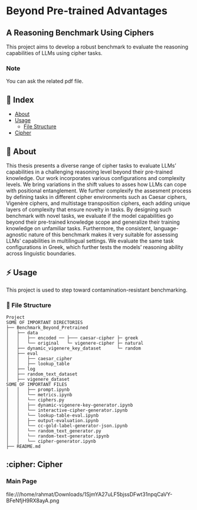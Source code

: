 # Beyond Pre-trained Advantages
## A Reasoning Benchmark Using Ciphers
This project aims to develop a robust benchmark to evaluate the reasoning capabilities of LLMs using cipher tasks. 

### Note
You can ask the related pdf file. 

## :ledger: Index

- [About](#beginner-about)
- [Usage](#zap-usage)
  - [File Structure](#file_folder-file-structure)
- [Cipher](#cipher)


##  :beginner: About
This thesis presents a diverse range of cipher tasks to evaluate LLMs’ capabilities in a
challenging reasoning level beyond their pre-trained knowledge. Our work incorporates
various configurations and complexity levels. We bring variations in the shift values
to asses how LLMs can cope with positional entanglement. We further complexify the
assesment process by defining tasks in different cipher environments such as Caesar
ciphers, Vigenère ciphers, and multistage transposition ciphers, each adding unique layers
of complexity that ensure novelty in tasks. By designing such benchmark with novel tasks,
we evaluate if the model capabilities go beyond their pre-trained knowledge scope and
generalize their training knowledge on unfamiliar tasks. Furthermore, the consistent,
language-agnostic nature of this benchmark makes it very suitable for assessing LLMs’
capabilities in multilingual settings. We evaluate the same task configurations in Greek,
which further tests the models’ reasoning ability across linguistic boundaries.




## :zap: Usage
This project is used to step toward contamination-resistant benchmarking. 




###  :file_folder: File Structure


```
Project
SOME OF IMPORTANT DIRECTORIES
├── Benchmark_Beyond_Pretrained
│   ├── data
│   │   ├── encoded ── ├─── caesar-cipher ├─ greek
│   │   └── original   └─ vigenere-cipher ├─ natural 
│   ├── dynamic_vigenere_key_dataset      └─ random
│   ├── eval
│   │   ├── caesar_cipher
│   │   ├── lookup_table
│   ├── log
│   ├── random_text_dataset
│   ├── vigenere_dataset
SOME OF IMPORTANT FILES
│   │   ├── prompt.ipynb
│   │   └── metrics.ipynb
│   │   └── ciphers.py
│   │   ├── dynamic-vigenere-key-generator.ipynb
│   │   └── interactive-cipher-generator.ipynb
│   │   └── lookup-table-eval.ipynb
│   │   ├── output-evaluation.ipynb
│   │   └── cc-gold-label-generator-json.ipynb
│   │   └── random_text_generator.py
│   │   └── random-text-generator.ipynb
│   │   └── cipher-generator.ipynb
├── README.md

```

##  :cipher: Cipher
### Main Page
file:///home/rahmat/Downloads/1SjmYA27uLF5bjssDFwt31npqCaVY-BFeNfjH9RX8ayA.png

